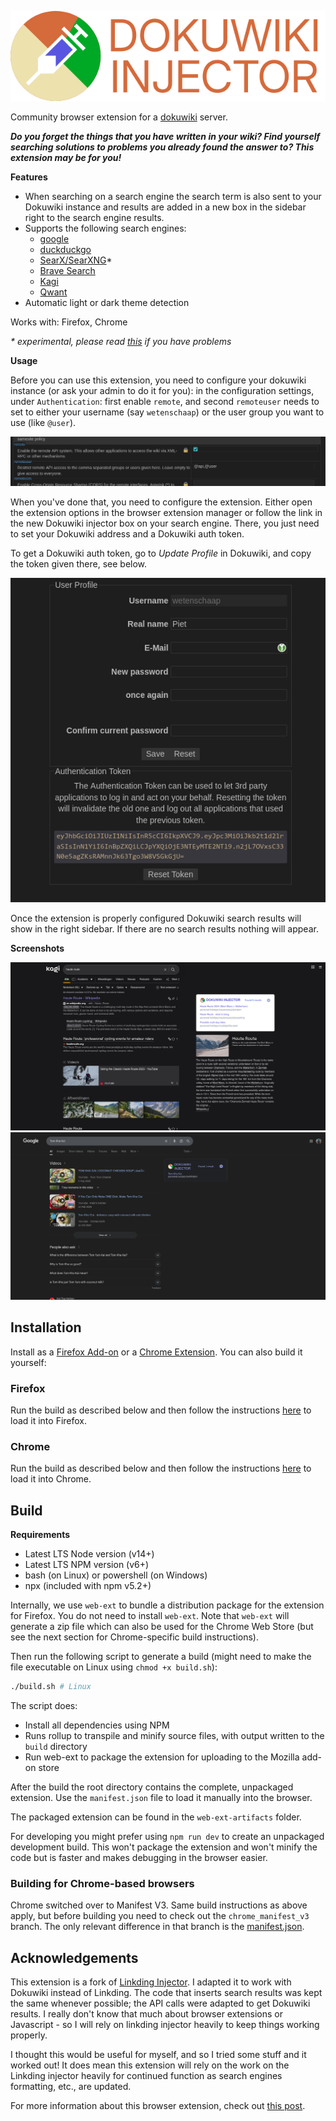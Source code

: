 ![logo](/icons/logo_full.png)

Community browser extension for a [dokuwiki](https://www.dokuwiki.org/dokuwiki) server.

***Do you forget the things that you have written in your wiki? Find yourself searching solutions to problems you already found the answer to? This extension may be for you!***

**Features**

- When searching on a search engine the search term is also sent to your Dokuwiki instance and results are added in a new box in the sidebar right to the search engine results.
- Supports the following search engines:
  - [google](https://www.google.com/)
  - [duckduckgo](https://duckduckgo.com/)
  - [SearX/SearXNG](https://duckduckgo.com/)*
  - [Brave Search](https://search.brave.com/)
  - [Kagi](https://kagi.com/)
  - [Qwant](https://www.qwant.com/)
- Automatic light or dark theme detection

Works with: Firefox, Chrome

_\* experimental, please read [this](https://github.com/Fivefold/linkding-injector/wiki/SearX-SearXNG-support) if you have problems_

**Usage**

Before you can use this extension, you need to configure your dokuwiki instance (or ask your admin to do it for you): in the configuration settings, under `Authentication`: first enable `remote`, and second `remoteuser` needs to set to either your username (say `wetenschaap`) or the user group you want to use (like `@user`).

![dokuwiki config](/docs/dokuwiki-settings.png)

When you've done that, you need to configure the extension. Either open the extension options in the browser extension manager or follow the link in the new Dokuwiki injector box on your search engine. There, you just need to set your Dokuwiki address and a Dokuwiki auth token.

To get a Dokuwiki auth token, go to *Update Profile* in Dokuwiki, and copy the token given there, see below.

![dokuwiki auth](/docs/dokuwiki-authtoken.png)

Once the extension is properly configured Dokuwiki search results will show in the right sidebar. If there are no search results nothing will appear.

**Screenshots**

![kagi](/docs/kagi.png "Kagi")
![google](/docs/google.png "Google")

## Installation

Install as a [Firefox Add-on](https://addons.mozilla.org/firefox/addon/dokuwiki-injector/) or a [Chrome Extension](https://chromewebstore.google.com/detail/dokuwiki-injector/hilcoeefmimgndbcnemfniadjcggnllb). You can also build it yourself:

### Firefox

Run the build as described below and then follow the instructions [here](https://developer.mozilla.org/en-US/docs/Mozilla/Add-ons/WebExtensions/Your_first_WebExtension#installing) to load it into Firefox.

### Chrome

Run the build as described below and then follow the instructions [here](https://developer.chrome.com/docs/extensions/mv3/getstarted/#manifest) to load it into Chrome.

## Build

**Requirements**
- Latest LTS Node version (v14+)
- Latest LTS NPM version (v6+)
- bash (on Linux) or powershell (on Windows)
- npx (included with npm v5.2+)

Internally, we use `web-ext` to bundle a distribution package for the extension for Firefox. You do not need to install `web-ext`. Note that `web-ext` will generate a zip file which can also be used for the Chrome Web Store (but see the next section for Chrome-specific build instructions).

Then run the following script to generate a build (might need to make the file executable on Linux using `chmod +x build.sh`):

```bash
./build.sh # Linux
```

The script does:

- Install all dependencies using NPM
- Runs rollup to transpile and minify source files, with output written to the `build` directory
- Run web-ext to package the extension for uploading to the Mozilla add-on store

After the build the root directory contains the complete, unpackaged extension. Use the `manifest.json` file to load it manually into the browser.

The packaged extension can be found in the `web-ext-artifacts` folder.

For developing you might prefer using `npm run dev` to create an unpackaged development build. This won't package the extension and won't minify the code but is faster and makes debugging in the browser easier.

### Building for Chrome-based browsers

Chrome switched over to Manifest V3. Same build instructions as above apply, but before building you need to check out the `chrome_manifest_v3` branch. The only relevant difference in that branch is the [manifest.json](https://github.com/Fivefold/linkding-injector/blob/master/manifest.json).

## Acknowledgements

This extension is a fork of [Linkding Injector](https://github.com/Fivefold/linkding-injector/). I adapted it to work with Dokuwiki instead of Linkding. The code that inserts search results was kept the same whenever possible; the API calls were adapted to get Dokuwiki results. I really don't know that much about browser extensions or Javascript - so I will rely on linkding injector heavily to keep things working properly.

I thought this would be useful for myself, and so I tried some stuff and it worked out! It does mean this extension will rely on the work on the Linkding injector heavily for continued function as search engines formatting, etc., are updated.

For more information about this browser extension, check out [this post](https://swnkls.nl/en/posts/dwinj).
